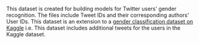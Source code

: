 This dataset is created for building models for Twitter users' gender recognition.
The files include Tweet IDs and their corresponding authors' User IDs. 
This dataset is an extension to a [gender classification dataset on Kaggle](https://www.kaggle.com/datasets/crowdflower/twitter-user-gender-classification)
i.e. This dataset includes additional tweets for the users in the Kaggle dataset.
